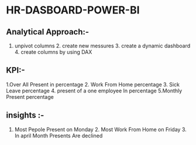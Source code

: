 # HR-DASBOARD-POWER-BI
## Analytical Approach:-
1. unpivot columns 2. create new messures 3. create a dynamic dashboard 4.  create columns by using DAX
## KPI:- 
1.Over All Present in percentage 2. Work From Home percentage 3. Sick Leave percentage 4. present of a one employee In percentage 5.Monthly Present percentage
## insights :- 
1. Most Pepole Present on Monday 2. Most Work From Home on Friday 3. In april Month Presents Are declined
